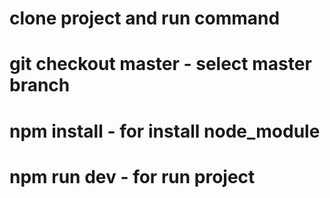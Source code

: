 # clone project and run command
# git checkout master - select master branch
# npm install - for install node_module
# npm run dev - for run project 
